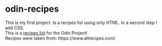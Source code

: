 # odin-recipes
<div>
This is my first project. 
Is a recipes list using only HTML.
In a second step I add CSS. 
</div>
<div>
This is a <a href="https://andyrebechi.github.io/odin-recipes/" rel="nofollow" target="_blank">recipes list</a> for the Odin Project!
</div>
Recipes were taken from: https://www.allrecipes.com/
